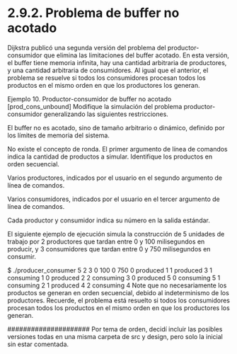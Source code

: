 # 2.9.2. Problema de buffer no acotado
Dijkstra publicó una segunda versión del problema del productor-consumidor que elimina las limitaciones del buffer acotado. En esta versión, el buffer tiene memoria infinita, hay una cantidad arbitraria de productores, y una cantidad arbitraria de consumidores. Al igual que el anterior, el problema se resuelve si todos los consumidores procesan todos los productos en el mismo orden en que los productores los generan.

Ejemplo 10. Productor-consumidor de buffer no acotado [prod_cons_unbound]
Modifique la simulación del problema productor-consumidor generalizando las siguientes restricciones.

El buffer no es acotado, sino de tamaño arbitrario o dinámico, definido por los límites de memoria del sistema.

No existe el concepto de ronda. El primer argumento de línea de comandos indica la cantidad de productos a simular. Identifique los productos en orden secuencial.

Varios productores, indicados por el usuario en el segundo argumento de línea de comandos.

Varios consumidores, indicados por el usuario en el tercer argumento de línea de comandos.

Cada productor y consumidor indica su número en la salida estándar.

El siguiente ejemplo de ejecución simula la construcción de 5 unidades de trabajo por 2 productores que tardan entre 0 y 100 milisegundos en producir, y 3 consumidores que tardan entre 0 y 750 milisegundos en consumir.

$ ./producer_consumer 5 2 3 0 100 0 750
0 produced 1
1 produced 3
		1 consuming 1
0 produced 2
		2 consuming 3
0 produced 5
		0 consuming 5
		1 consuming 2
1 produced 4
		2 consuming 4
Note que no necesariamente los productos se generan en orden secuencial, debido al indeterminismo de los productores. Recuerde, el problema está resuelto si todos los consumidores procesan todos los productos en el mismo orden en que los productores los generan.




#####################
	Por tema de orden, decidí incluir las posibles versiones todas en una misma carpeta de src y design, pero solo la inicial sin estar comentada.